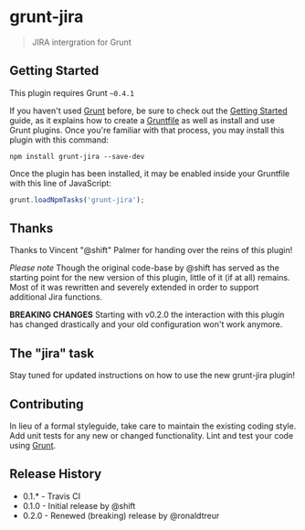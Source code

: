 # grunt-jira

> JIRA intergration for Grunt

## Getting Started
This plugin requires Grunt `~0.4.1`

If you haven't used [Grunt](http://gruntjs.com/) before, be sure to check out the [Getting Started](http://gruntjs.com/getting-started) guide, as it explains how to create a [Gruntfile](http://gruntjs.com/sample-gruntfile) as well as install and use Grunt plugins. Once you're familiar with that process, you may install this plugin with this command:

```shell
npm install grunt-jira --save-dev
```

Once the plugin has been installed, it may be enabled inside your Gruntfile with this line of JavaScript:

```js
grunt.loadNpmTasks('grunt-jira');
```

## Thanks

Thanks to Vincent "@shift" Palmer for handing over the reins of this plugin!

*Please note*
Though the original code-base by @shift has served as the starting point for the new version of this plugin, little of it (if at all) remains. Most of it was rewritten and severely extended in order to support additional Jira functions. 

**BREAKING CHANGES**
Starting with v0.2.0 the interaction with this plugin has changed drastically and your old configuration won't work anymore. 

## The "jira" task

Stay tuned for updated instructions on how to use the new grunt-jira plugin!

## Contributing
In lieu of a formal styleguide, take care to maintain the existing coding style. Add unit tests for any new or changed functionality. Lint and test your code using [Grunt](http://gruntjs.com/).

## Release History

 * 0.1.* - Travis CI
 * 0.1.0 - Initial release by @shift
 * 0.2.0 - Renewed (breaking) release by @ronaldtreur
